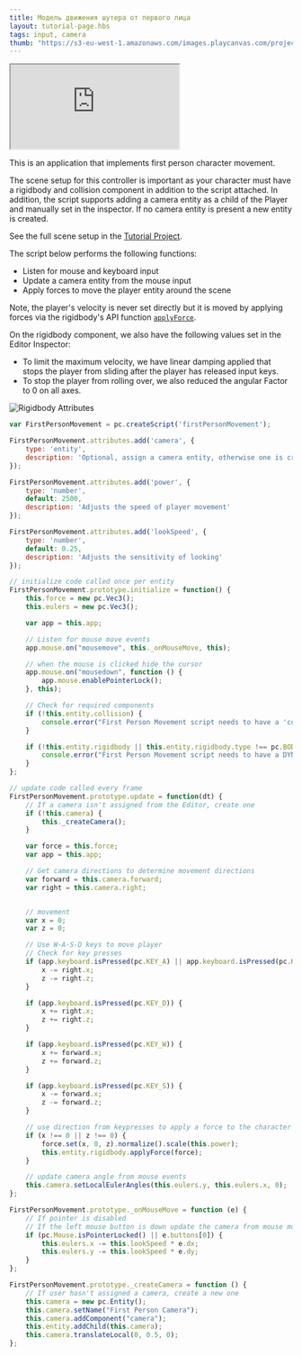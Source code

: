 ```yaml
---
title: Модель движения шутера от первого лица
layout: tutorial-page.hbs
tags: input, camera
thumb: "https://s3-eu-west-1.amazonaws.com/images.playcanvas.com/projects/12/405842/JLWRE0-image-75.jpg"
---
```


<iframe loading="lazy" src="https://playcanv.as/p/HzOzlZOC/" title="First Person Movement"></iframe>

This is an application that implements first person character movement.

The scene setup for this controller is important as your character must have a rigidbody and collision component in addition to the script attached. In addition, the script supports adding a camera entity as a child of the Player and manually set in the inspector. If no camera entity is present a new entity is created.

See the full scene setup in the [Tutorial Project][1].

The script below performs the following functions:

* Listen for mouse and keyboard input
* Update a camera entity from the mouse input
* Apply forces to move the player entity around the scene

Note, the player's velocity is never set directly but it is moved by applying forces via the rigidbody's API function [`applyForce`][3].

On the rigidbody component, we also have the following values set in the Editor Inspector:
* To limit the maximum velocity, we have linear damping applied that stops the player from sliding after the player has released input keys.
* To stop the player from rolling over, we also reduced the angular Factor to 0 on all axes.

![Rigidbody Attributes][2]

```javascript
var FirstPersonMovement = pc.createScript('firstPersonMovement');

FirstPersonMovement.attributes.add('camera', {
    type: 'entity',
    description: 'Optional, assign a camera entity, otherwise one is created'
});

FirstPersonMovement.attributes.add('power', {
    type: 'number',
    default: 2500,
    description: 'Adjusts the speed of player movement'
});

FirstPersonMovement.attributes.add('lookSpeed', {
    type: 'number',
    default: 0.25,
    description: 'Adjusts the sensitivity of looking'
});

// initialize code called once per entity
FirstPersonMovement.prototype.initialize = function() {
    this.force = new pc.Vec3();
    this.eulers = new pc.Vec3();

    var app = this.app;

    // Listen for mouse move events
    app.mouse.on("mousemove", this._onMouseMove, this);

    // when the mouse is clicked hide the cursor
    app.mouse.on("mousedown", function () {
        app.mouse.enablePointerLock();
    }, this);

    // Check for required components
    if (!this.entity.collision) {
        console.error("First Person Movement script needs to have a 'collision' component");
    }

    if (!this.entity.rigidbody || this.entity.rigidbody.type !== pc.BODYTYPE_DYNAMIC) {
        console.error("First Person Movement script needs to have a DYNAMIC 'rigidbody' component");
    }
};

// update code called every frame
FirstPersonMovement.prototype.update = function(dt) {
    // If a camera isn't assigned from the Editor, create one
    if (!this.camera) {
        this._createCamera();
    }

    var force = this.force;
    var app = this.app;

    // Get camera directions to determine movement directions
    var forward = this.camera.forward;
    var right = this.camera.right;


    // movement
    var x = 0;
    var z = 0;

    // Use W-A-S-D keys to move player
    // Check for key presses
    if (app.keyboard.isPressed(pc.KEY_A) || app.keyboard.isPressed(pc.KEY_Q)) {
        x -= right.x;
        z -= right.z;
    }

    if (app.keyboard.isPressed(pc.KEY_D)) {
        x += right.x;
        z += right.z;
    }

    if (app.keyboard.isPressed(pc.KEY_W)) {
        x += forward.x;
        z += forward.z;
    }

    if (app.keyboard.isPressed(pc.KEY_S)) {
        x -= forward.x;
        z -= forward.z;
    }

    // use direction from keypresses to apply a force to the character
    if (x !== 0 || z !== 0) {
        force.set(x, 0, z).normalize().scale(this.power);
        this.entity.rigidbody.applyForce(force);
    }

    // update camera angle from mouse events
    this.camera.setLocalEulerAngles(this.eulers.y, this.eulers.x, 0);
};

FirstPersonMovement.prototype._onMouseMove = function (e) {
    // If pointer is disabled
    // If the left mouse button is down update the camera from mouse movement
    if (pc.Mouse.isPointerLocked() || e.buttons[0]) {
        this.eulers.x -= this.lookSpeed * e.dx;
        this.eulers.y -= this.lookSpeed * e.dy;
    }
};

FirstPersonMovement.prototype._createCamera = function () {
    // If user hasn't assigned a camera, create a new one
    this.camera = new pc.Entity();
    this.camera.setName("First Person Camera");
    this.camera.addComponent("camera");
    this.entity.addChild(this.camera);
    this.camera.translateLocal(0, 0.5, 0);
};
```

[1]: https://playcanvas.com/project/405842
[2]: /images/tutorials/beginner/first_person_movement/rigidbody_attributes.jpg
[3]: /api/pc.RigidBodyComponent.html#applyForce